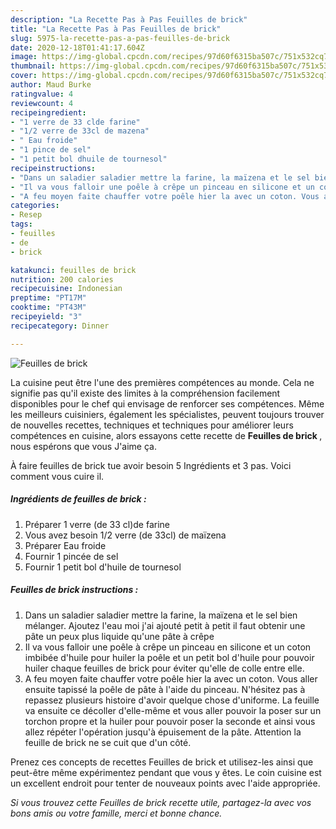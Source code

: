```yaml
---
description: "La Recette Pas à Pas Feuilles de brick"
title: "La Recette Pas à Pas Feuilles de brick"
slug: 5975-la-recette-pas-a-pas-feuilles-de-brick
date: 2020-12-18T01:41:17.604Z
image: https://img-global.cpcdn.com/recipes/97d60f6315ba507c/751x532cq70/feuilles-de-brick-photo-principale-de-la-recette.jpg
thumbnail: https://img-global.cpcdn.com/recipes/97d60f6315ba507c/751x532cq70/feuilles-de-brick-photo-principale-de-la-recette.jpg
cover: https://img-global.cpcdn.com/recipes/97d60f6315ba507c/751x532cq70/feuilles-de-brick-photo-principale-de-la-recette.jpg
author: Maud Burke
ratingvalue: 4
reviewcount: 4
recipeingredient:
- "1 verre de 33 clde farine"
- "1/2 verre de 33cl de mazena"
- " Eau froide"
- "1 pince de sel"
- "1 petit bol dhuile de tournesol"
recipeinstructions:
- "Dans un saladier saladier mettre la farine, la maïzena et le sel bien mélanger. Ajoutez l&#39;eau moi j&#39;ai ajouté petit à petit il faut obtenir une pâte un peux plus liquide qu&#39;une pâte à crêpe"
- "Il va vous falloir une poêle à crêpe un pinceau en silicone et un coton imbibée d&#39;huile pour huiler la poêle et un petit bol d&#39;huile pour pouvoir huiler chaque feuilles de brick pour éviter qu&#39;elle de colle entre elle."
- "A feu moyen faite chauffer votre poêle hier la avec un coton. Vous aller ensuite tapissé la poêle de pâte à l&#39;aide du pinceau. N&#39;hésitez pas à repassez plusieurs histoire d&#39;avoir quelque chose d&#39;uniforme. La feuille va ensuite ce décoller d&#39;elle-même et vous aller pouvoir la poser sur un torchon propre et la huiler pour pouvoir poser la seconde et ainsi vous allez répéter l&#39;opération jusqu&#39;à épuisement de la pâte. Attention la feuille de brick ne se cuit que d&#39;un côté."
categories:
- Resep
tags:
- feuilles
- de
- brick

katakunci: feuilles de brick 
nutrition: 200 calories
recipecuisine: Indonesian
preptime: "PT17M"
cooktime: "PT43M"
recipeyield: "3"
recipecategory: Dinner

---
```



![Feuilles de brick](https://img-global.cpcdn.com/recipes/97d60f6315ba507c/751x532cq70/feuilles-de-brick-photo-principale-de-la-recette.jpg)

La cuisine peut être l'une des premières compétences au monde. Cela ne signifie pas qu'il existe des limites à la compréhension facilement disponibles pour le chef qui envisage de renforcer ses compétences. Même les meilleurs cuisiniers, également les spécialistes, peuvent toujours trouver de nouvelles recettes, techniques et techniques pour améliorer leurs compétences en cuisine, alors essayons cette recette de <strong> Feuilles de brick </strong>, nous espérons que vous J'aime ça.

<!--inarticleads1-->

À faire feuilles de brick tue avoir besoin 5 Ingrédients et 3 pas. Voici comment vous cuire il.

##### Ingrédients de feuilles de brick :

1. Préparer 1 verre (de 33 cl)de farine
1. Vous avez besoin 1/2 verre (de 33cl) de maïzena
1. Préparer  Eau froide
1. Fournir 1 pincée de sel
1. Fournir 1 petit bol d&#39;huile de tournesol




<!--inarticleads2-->

##### Feuilles de brick instructions :

1. Dans un saladier saladier mettre la farine, la maïzena et le sel bien mélanger. Ajoutez l&#39;eau moi j&#39;ai ajouté petit à petit il faut obtenir une pâte un peux plus liquide qu&#39;une pâte à crêpe
1. Il va vous falloir une poêle à crêpe un pinceau en silicone et un coton imbibée d&#39;huile pour huiler la poêle et un petit bol d&#39;huile pour pouvoir huiler chaque feuilles de brick pour éviter qu&#39;elle de colle entre elle.
1. A feu moyen faite chauffer votre poêle hier la avec un coton. Vous aller ensuite tapissé la poêle de pâte à l&#39;aide du pinceau. N&#39;hésitez pas à repassez plusieurs histoire d&#39;avoir quelque chose d&#39;uniforme. La feuille va ensuite ce décoller d&#39;elle-même et vous aller pouvoir la poser sur un torchon propre et la huiler pour pouvoir poser la seconde et ainsi vous allez répéter l&#39;opération jusqu&#39;à épuisement de la pâte. Attention la feuille de brick ne se cuit que d&#39;un côté.




<!--inarticleads1-->

<p>
Prenez ces concepts de recettes Feuilles de brick et utilisez-les ainsi que peut-être même expérimentez pendant que vous y êtes. Le coin cuisine est un excellent endroit pour tenter de nouveaux points avec l'aide appropriée.
</p>

<p>
<i>Si vous trouvez cette Feuilles de brick recette utile, partagez-la avec vos bons amis ou votre famille, merci et bonne chance.</i>
</p>
